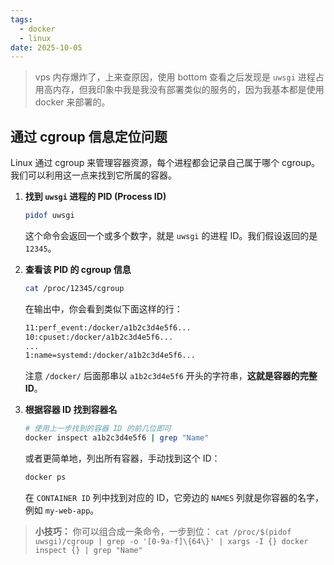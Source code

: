 ```yaml
---
tags:
  - docker
  - linux
date: 2025-10-05
---
```


> vps 内存爆炸了，上来查原因，使用 bottom 查看之后发现是 `uwsgi` 进程占用高内存，但我印象中我是我没有部署类似的服务的，因为我基本都是使用 docker 来部署的。

## 通过 cgroup 信息定位问题

Linux 通过 cgroup 来管理容器资源，每个进程都会记录自己属于哪个 cgroup。我们可以利用这一点来找到它所属的容器。

1. **找到 `uwsgi` 进程的 PID (Process ID)**

    ```bash
    pidof uwsgi
    ```

    这个命令会返回一个或多个数字，就是 `uwsgi` 的进程 ID。我们假设返回的是 `12345`。

2. **查看该 PID 的 cgroup 信息**

    ```bash
    cat /proc/12345/cgroup
    ```

    在输出中，你会看到类似下面这样的行：

    ```bash
    11:perf_event:/docker/a1b2c3d4e5f6...
    10:cpuset:/docker/a1b2c3d4e5f6...
    ...
    1:name=systemd:/docker/a1b2c3d4e5f6...
    ```

    注意 `/docker/` 后面那串以 `a1b2c3d4e5f6` 开头的字符串，**这就是容器的完整 ID**。

3. **根据容器 ID 找到容器名**

    ```bash
    # 使用上一步找到的容器 ID 的前几位即可
    docker inspect a1b2c3d4e5f6 | grep "Name"
    ```

    或者更简单地，列出所有容器，手动找到这个 ID：

    ```bash
    docker ps
    ```

    在 `CONTAINER ID` 列中找到对应的 ID，它旁边的 `NAMES` 列就是你容器的名字，例如 `my-web-app`。

> **小技巧：** 你可以组合成一条命令，一步到位：
> `cat /proc/$(pidof uwsgi)/cgroup | grep -o '[0-9a-f]\{64\}' | xargs -I {} docker inspect {} | grep "Name"`
